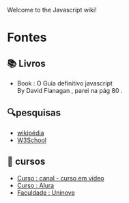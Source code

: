 Welcome to the Javascript wiki!

# Fontes

## 📚 Livros
* Book : O Guia definitivo javascript <br>
  By David Flanagan , parei na pág 80 .

## 🔍pesquisas
* [wikipédia](https://pt.wikipedia.org/)
* [W3School](https://www.w3schools.com/)

## 🏫 cursos
* [Curso : canal - curso em video](https://www.cursoemvideo.com/)
* [Curso : Alura](https://www.alura.com.br/)
* [Faculdade : Uninove](https://www.uninove.br/)